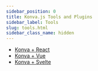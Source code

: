 ```yaml
---
sidebar_position: 0
title: Konva.js Tools and Plugins
sidebar_label: Tools
slug: tools.html
sidebar_class_name: hidden
---
```


- [Konva + React](https://github.com/konvajs/react-konva/)
- [Konva + Vue](https://github.com/konvajs/vue-konva)
- [Konva + Svelte](https://github.com/konvajs/svelte-konva)
